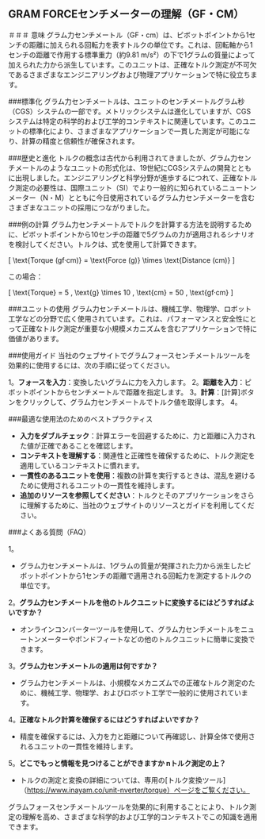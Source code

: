 ## GRAM FORCEセンチメーターの理解（GF・CM）

＃＃＃ 意味
グラム力センチメートル（GF・cm）は、ピボットポイントから1センチの距離に加えられる回転力を表すトルクの単位です。これは、回転軸から1センチの距離で作用する標準重力（約9.81 m/s²）の下で1グラムの質量によって加えられた力から派生しています。このユニットは、正確なトルク測定が不可欠であるさまざまなエンジニアリングおよび物理アプリケーションで特に役立ちます。

###標準化
グラム力センチメートルは、ユニットのセンチメートルグラム秒（CGS）システムの一部です。メトリックシステムは進化していますが、CGSシステムは特定の科学的および工学的コンテキストに関連しています。このユニットの標準化により、さまざまなアプリケーションで一貫した測定が可能になり、計算の精度と信頼性が確保されます。

###歴史と進化
トルクの概念は古代から利用されてきましたが、グラム力センチメートルのようなユニットの形式化は、19世紀にCGSシステムの開発とともに出現しました。エンジニアリングと科学分野が進歩するにつれて、正確なトルク測定の必要性は、国際ユニット（SI）でより一般的に知られているニュートンメーター（N・M）とともに今日使用されているグラム力センチメーターを含むさまざまなユニットの採用につながりました。

###例の計算
グラム力センチメートルでトルクを計算する方法を説明するために、ピボットポイントから10センチの距離で5グラムの力が適用されるシナリオを検討してください。トルクは、式を使用して計算できます。

\[ \text{Torque (gf·cm)} = \text{Force (g)} \times \text{Distance (cm)} \]

この場合：

\[ \text{Torque} = 5 \, \text{g} \times 10 \, \text{cm} = 50 \, \text{gf·cm} \]

###ユニットの使用
グラム力センチメートルは、機械工学、物理学、ロボット工学などの分野で広く使用されています。これは、パフォーマンスと安全性にとって正確なトルク測定が重要な小規模メカニズムを含むアプリケーションで特に価値があります。

###使用ガイド
当社のウェブサイトでグラムフォースセンチメートルツールを効果的に使用するには、次の手順に従ってください。

1。**フォースを入力**：変換したいグラムに力を入力します。
2。**距離を入力**：ピボットポイントからセンチメートルで距離を指定します。
3。**計算**：[計算]ボタンをクリックして、グラム力センチメートルでトルク値を取得します。
4。

###最適な使用法のためのベストプラクティス
-  **入力をダブルチェック**：計算エラーを回避するために、力と距離に入力された値が正確であることを確認します。
-  **コンテキストを理解する**：関連性と正確性を確保するために、トルク測定を適用しているコンテキストに慣れます。
-  **一貫性のあるユニットを使用**：複数の計算を実行するときは、混乱を避けるために使用されるユニットの一貫性を維持します。
-  **追加のリソースを参照してください**：トルクとそのアプリケーションをさらに理解するために、当社のウェブサイトのリソースとガイドを利用してください。

###よくある質問（FAQ）

1。
- グラム力センチメートルは、1グラムの質量が発揮された力から派生したピボットポイントから1センチの距離で適用される回転力を測定するトルクの単位です。

2。**グラム力センチメートルを他のトルクユニットに変換するにはどうすればよいですか？**
- オンラインコンバーターツールを使用して、グラム力センチメートルをニュートンメーターやポンドフィートなどの他のトルクユニットに簡単に変換できます。

3。**グラム力センチメートルの適用は何ですか？**
- グラム力センチメートルは、小規模なメカニズムでの正確なトルク測定のために、機械工学、物理学、およびロボット工学で一般的に使用されています。

4。**正確なトルク計算を確保するにはどうすればよいですか？**
- 精度を確保するには、入力を力と距離について再確認し、計算全体で使用されるユニットの一貫性を維持します。

5。**どこでもっと情報を見つけることができますか nトルク測定の上？**
- トルクの測定と変換の詳細については、専用の[トルク変換ツール]（https://www.inayam.co/unit-nverter/torque）ページをご覧ください。

グラムフォースセンチメートルツールを効果的に利用することにより、トルク測定の理解を高め、さまざまな科学的および工学的コンテキストでこの知識を適用できます。